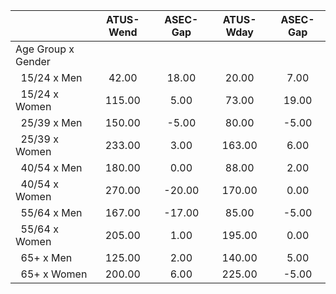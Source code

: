 
|                      |    ATUS-Wend |     ASEC-Gap |    ATUS-Wday |     ASEC-Gap |
| -------------------- | :----------: | :----------: | :----------: | :----------: |
| Age Group x Gender   |              |              |              |              |
| &nbsp;&nbsp;15/24 x Men |        42.00 |        18.00 |        20.00 |         7.00 |
| &nbsp;&nbsp;15/24 x Women |       115.00 |         5.00 |        73.00 |        19.00 |
| &nbsp;&nbsp;25/39 x Men |       150.00 |        -5.00 |        80.00 |        -5.00 |
| &nbsp;&nbsp;25/39 x Women |       233.00 |         3.00 |       163.00 |         6.00 |
| &nbsp;&nbsp;40/54 x Men |       180.00 |         0.00 |        88.00 |         2.00 |
| &nbsp;&nbsp;40/54 x Women |       270.00 |       -20.00 |       170.00 |         0.00 |
| &nbsp;&nbsp;55/64 x Men |       167.00 |       -17.00 |        85.00 |        -5.00 |
| &nbsp;&nbsp;55/64 x Women |       205.00 |         1.00 |       195.00 |         0.00 |
| &nbsp;&nbsp;65+ x Men |       125.00 |         2.00 |       140.00 |         5.00 |
| &nbsp;&nbsp;65+ x Women |       200.00 |         6.00 |       225.00 |        -5.00 |

